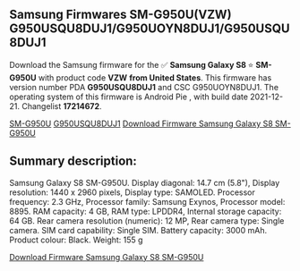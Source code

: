 <h2>Samsung Firmwares SM-G950U(VZW) G950USQU8DUJ1/G950UOYN8DUJ1/G950USQU8DUJ1</h2>
Download the Samsung firmware for the ✅ <strong>Samsung Galaxy S8 </strong> ⭐ <strong>SM-G950U</strong> with product code <strong>VZW</strong> <strong> from United States</strong>. This firmware has version number PDA <strong>G950USQU8DUJ1</strong> and CSC G950UOYN8DUJ1. The operating system of this firmware is Android Pie , with build date 2021-12-21. Changelist <strong>17214672</strong>.

[SM-G950U](https://samfirm.shop/samsung/model/SM-G950U)
[G950USQU8DUJ1](https://samfirm.shop/samsung/pda/G950USQU8DUJ1)
[Download Firmware Samsung Galaxy S8 SM-G950U](https://samfirm.shop/samsung/firmware/484681)
<h2>Summary description:</h2>
<p>Samsung Galaxy S8 SM-G950U. Display diagonal: 14.7 cm (5.8"), Display resolution: 1440 x 2960 pixels, Display type: SAMOLED. Processor frequency: 2.3 GHz, Processor family: Samsung Exynos, Processor model: 8895. RAM capacity: 4 GB, RAM type: LPDDR4, Internal storage capacity: 64 GB. Rear camera resolution (numeric): 12 MP, Rear camera type: Single camera. SIM card capability: Single SIM. Battery capacity: 3000 mAh. Product colour: Black. Weight: 155 g</p>


[Download Firmware Samsung Galaxy S8 SM-G950U](https://samfirm.shop/samsung/firmware/484681)
